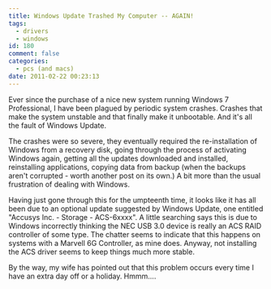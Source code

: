 ```yaml
---
title: Windows Update Trashed My Computer -- AGAIN!
tags:
  - drivers
  - windows
id: 180
comment: false
categories:
  - pcs (and macs)
date: 2011-02-22 00:23:13
---
```


Ever since the purchase of a nice new system running Windows 7 Professional, I have been plagued by periodic system crashes. Crashes that make the system unstable and that finally make it unbootable. And it's all the fault of Windows Update.

<!--more-->

The crashes were so severe, they eventually required the re-installation of Windows from a recovery disk, going through the process of activating Windows again, getting all the updates downloaded and installed, reinstalling applications, copying data from backup (when the backups aren't corrupted - worth another post on its own.) A bit more than the usual frustration of dealing with Windows.

Having just gone through this for the umpteenth time, it looks like it has all been due to an optional update suggested by Windows Update, one entitled "Accusys Inc. - Storage - ACS-6xxxx". A little searching says this is due to Windows incorrectly thinking the NEC USB 3.0 device is really an ACS RAID controller of some type. The chatter seems to indicate that this happens on systems with a Marvell 6G Controller, as mine does. Anyway, not installing the ACS driver seems to keep things much more stable.

By the way, my wife has pointed out that this problem occurs every time I have an extra day off or a holiday. Hmmm....
